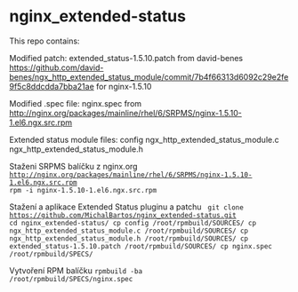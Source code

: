 nginx_extended-status
=====================
This repo contains:

Modified patch: extended_status-1.5.10.patch
from david-benes  https://github.com/david-benes/ngx_http_extended_status_module/commit/7b4f66313d6092c29e2fe9f5c8ddcdda7bba21ae for nginx-1.5.10

Modified .spec file: nginx.spec
from http://nginx.org/packages/mainline/rhel/6/SRPMS/nginx-1.5.10-1.el6.ngx.src.rpm

Extended status module files:
config
ngx_http_extended_status_module.c
ngx_http_extended_status_module.h


Staženi SRPMS balíčku z nginx.org
<code>http://nginx.org/packages/mainline/rhel/6/SRPMS/nginx-1.5.10-1.el6.ngx.src.rpm
rpm -i nginx-1.5.10-1.el6.ngx.src.rpm</code>

Stažení a aplikace Extended Status pluginu a patchu
<code>
git clone https://github.com/MichalBartos/nginx_extended-status.git
cd nginx_extended-status/
cp config /root/rpmbuild/SOURCES/
cp ngx_http_extended_status_module.c /root/rpmbuild/SOURCES/
cp ngx_http_extended_status_module.h /root/rpmbuild/SOURCES/
cp extended_status-1.5.10.patch /root/rpmbuild/SOURCES/
cp nginx.spec /root/rpmbuild/SPECS/
</code>

Vytvoření RPM balíčku
<code>rpmbuild -ba /root/rpmbuild/SPECS/nginx.spec</code>
